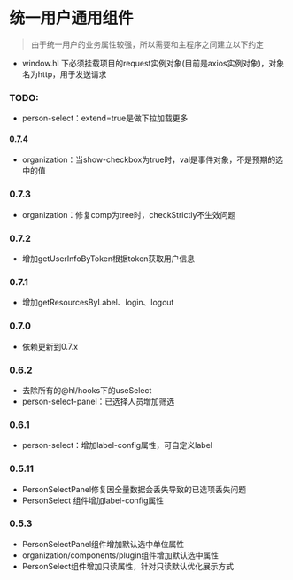 # 统一用户通用组件

> 由于统一用户的业务属性较强，所以需要和主程序之间建立以下约定

- window.hl 下必须挂载项目的request实例对象(目前是axios实例对象)，对象名为http，用于发送请求

### TODO:

- person-select：extend=true是做下拉加载更多

#### 0.7.4

- organization：当show-checkbox为true时，val是事件对象，不是预期的选中的值

### 0.7.3

- organization：修复comp为tree时，checkStrictly不生效问题

### 0.7.2

- 增加getUserInfoByToken根据token获取用户信息

### 0.7.1

- 增加getResourcesByLabel、login、logout

### 0.7.0

- 依赖更新到0.7.x

### 0.6.2

- 去除所有的@hl/hooks下的useSelect
- person-select-panel：已选择人员增加筛选

### 0.6.1

- person-select：增加label-config属性，可自定义label

### 0.5.11

- PersonSelectPanel修复因全量数据会丢失导致的已选项丢失问题
- PersonSelect 组件增加label-config属性

### 0.5.3

- PersonSelectPanel组件增加默认选中单位属性
- organization/components/plugin组件增加默认选中属性
- PersonSelect组件增加只读属性，针对只读默认优化展示方式
